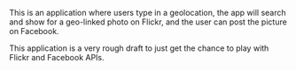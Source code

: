 This is an application where users type in a geolocation, the app will search and show for a geo-linked photo on Flickr, and the user can post the picture on Facebook. 

This application is a very rough draft to just get the chance to play with Flickr and Facebook APIs. 
